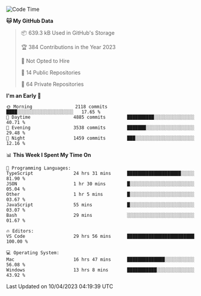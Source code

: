 <!--START_SECTION:waka-->
![Code Time](http://img.shields.io/badge/Code%20Time-3%2C906%20hrs%202%20mins-blue)

**🐱 My GitHub Data** 

> 📦 639.3 kB Used in GitHub's Storage 
 > 
> 🏆 384 Contributions in the Year 2023
 > 
> 🚫 Not Opted to Hire
 > 
> 📜 14 Public Repositories 
 > 
> 🔑 64 Private Repositories 
 > 
**I'm an Early 🐤** 

```text
🌞 Morning                2118 commits        ████░░░░░░░░░░░░░░░░░░░░░   17.65 % 
🌆 Daytime                4885 commits        ██████████░░░░░░░░░░░░░░░   40.71 % 
🌃 Evening                3538 commits        ███████░░░░░░░░░░░░░░░░░░   29.48 % 
🌙 Night                  1459 commits        ███░░░░░░░░░░░░░░░░░░░░░░   12.16 % 
```


📊 **This Week I Spent My Time On** 

```text
💬 Programming Languages: 
TypeScript               24 hrs 31 mins      ████████████████████░░░░░   81.90 % 
JSON                     1 hr 30 mins        █░░░░░░░░░░░░░░░░░░░░░░░░   05.04 % 
Other                    1 hr 5 mins         █░░░░░░░░░░░░░░░░░░░░░░░░   03.67 % 
JavaScript               55 mins             █░░░░░░░░░░░░░░░░░░░░░░░░   03.07 % 
Bash                     29 mins             ░░░░░░░░░░░░░░░░░░░░░░░░░   01.67 % 

🔥 Editors: 
VS Code                  29 hrs 56 mins      █████████████████████████   100.00 % 

💻 Operating System: 
Mac                      16 hrs 47 mins      ██████████████░░░░░░░░░░░   56.08 % 
Windows                  13 hrs 8 mins       ███████████░░░░░░░░░░░░░░   43.92 % 
```


 Last Updated on 10/04/2023 04:19:39 UTC
<!--END_SECTION:waka-->

